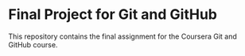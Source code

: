 # Final Project for Git and GitHub

This repository contains the final assignment for the Coursera Git and GitHub course.
